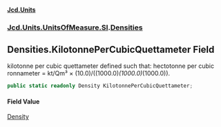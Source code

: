#### [Jcd.Units](index.md 'index')

### [Jcd.Units.UnitsOfMeasure.SI](Jcd.Units.UnitsOfMeasure.SI.md 'Jcd.Units.UnitsOfMeasure.SI').[Densities](Densities.md 'Jcd.Units.UnitsOfMeasure.SI.Densities')

## Densities.KilotonnePerCubicQuettameter Field

kilotonne per cubic quettameter defined such that: hectotonne per cubic ronnameter = kt/Qm³ ×
(10.0)/((1000.0)*(1000.0)*(1000.0)).

```csharp
public static readonly Density KilotonnePerCubicQuettameter;
```

#### Field Value

[Density](Density.md 'Jcd.Units.UnitTypes.Density')